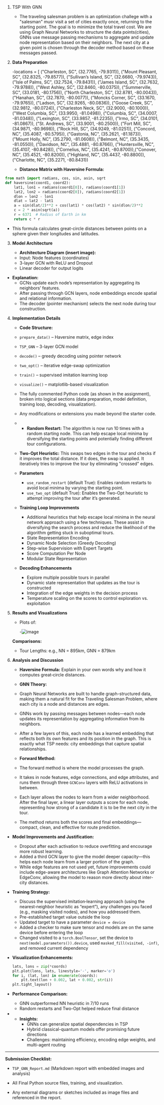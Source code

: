 1. TSP With GNN
    
        
    - The traveling salesman problem is an optimization challege with a "salesman" musr visit a set of cities exactly once, returning to the starting point. The goal is to minimize the total travel cost. We are using Graph Neural Networks to structure the data points(cities), GNNs use message passing mechanisms to aggregate and update node representation based on their neighbors. The next city at a given point is chosen through the decoder method based on these messages passed. 
        
2. **Data Preparation**
    
    -locations = [
    ("Charleston, SC", (32.7765, -79.9311)), ("Mount Pleasant, SC", (32.8325, -79.8577)), ("Sullivan’s Island, SC", (32.6680, -79.9743)), ("Isle of Palms, SC", (32.7524, -79.8431)), ("James Island, SC", (32.7632, -79.9788)), ("West Ashley, SC", (32.8460, -80.0375)), ("Summerville, SC", (33.0181, -80.1756)), ("North Charleston, SC", (32.8781, -80.0043)), ("Hanahan, SC", (32.7870, -80.0077)), ("Moncks Corner, SC", (33.1670, -79.9765)), ("Ladson, SC", (32.9265, -80.0836)), ("Goose Creek, SC", (32.9812, -80.0724)), ("Charleston Neck, SC", (32.9000, -80.1000)), ("West Columbia, SC", (33.9950, -81.0498)), ("Columbia, SC", (34.0007, -81.0348)), ("Lexington, SC", (33.9857, -81.2235)), ("Irmo, SC", (34.0101, -81.0867)), ("St. Andrews, SC", (33.9001, -80.2500)),
("Fort Mill, SC", (34.9871, -80.9698)), ("Rock Hill, SC", (34.9249, -81.0251)), ("Concord, NC", (35.4087, -80.5795)), ("Gastonia, NC", (35.2621, -81.1873)), ("Mount Holly, NC", (35.2790, -81.0608)), ("Belmont, NC", (35.3435, -81.0550)), ("Davidson, NC", (35.4881, -80.8766)), ("Huntersville, NC", (35.4107, -80.8428)),
("Cornelius, NC", (35.4241, -80.8700)),("Conover, NC", (35.4521, -80.8200)),
("Highland, NC", (35.4437, -80.8800)), ("Charlotte, NC", (35.2271, -80.8431))
        
    -  **Distance Matrix with Haversine Formula:**
  ```python
  from math import radians, cos, sin, asin, sqrt
  def haversine(coord1, coord2):
      lat1, lon1 = radians(coord1[0]), radians(coord1[1])
      lat2, lon2 = radians(coord2[0]), radians(coord2[1])
      dlon = lon2 - lon1
      dlat = lat2 - lat1
      a = sin(dlat/2)**2 + cos(lat1) * cos(lat2) * sin(dlon/2)**2
      c = 2 * asin(sqrt(a))
      r = 6371  # Radius of Earth in km
      return c * r
  ```
  - This formula calculates great-circle distances between points on a sphere given their longitudes and latitudes.

        
3. **Model Architecture**
    
    - **Architecture Diagram (insert image):**
    - Input: Node features (coordinates)
    - 3-layer GCN with ReLU and Dropout
    - Linear decoder for output logits

- **Explanation:**
    - GCNs update each node’s representation by aggregating its neighbors’ features.
    - After passing through GCN layers, node embeddings encode spatial and relational information.
    - The decoder (pointer mechanism) selects the next node during tour construction.

        
4. **Implementation Details**
    - **Code Structure:**
    - `prepare_data()` – Haversine matrix, edge index
    - `TSP_GNN` – 3-layer GCN model
    - `decode()` – greedy decoding using pointer network
    - `two_opt()` – iterative edge-swap optimization
    - `train()` – supervised imitation learning loop
    - `visualize()` – matplotlib-based visualization
    - The fully commented Python code (as shown in the assignment), broken into logical sections (data preparation, model definition, training loop, decoding, visualization).
        
    - Any modifications or extensions you made beyond the starter code.
    - - **Random Restart:** The algorithm is now run 10 times with a random starting node. This can help escape local minima by diversifying the starting points and potentially finding different tour configurations.

    - **Two-Opt Heuristic:** This swaps two edges in the tour and checks if it improves the total distance. If it does, the swap is applied. It iteratively tries to improve the tour by eliminating "crossed" edges.

    - **Parameters**
        - `use_random_restart` (default True): Enables random restarts to avoid local minima by varying the starting point.
        - `use_two_opt` (default True): Enables the Two-Opt heuristic to attempt improving the tour after it’s generated.

    - **Training Loop Improvements**
        - Additional heuristics that help escape local minima in the neural network approach using a few techniques. These assist in diversifying the search process and reduce the likelihood of the algorithm getting stuck in suboptimal tours.
        - State Representation Encoding
        - Dynamic Node Selection (Greedy Decoding)
        - Step-wise Supervision with Expert Targets
        - Score Computation Per Node
        - Modular State Representation

    - **Decoding Enhancements**
        - Explore multiple possible tours in parallel
        - Dynamic state representation that updates as the tour is constructed
        - Integration of the edge weights in the decision process
        - Temperature scaling on the scores to control exploration vs. exploitation

        
5. **Results and Visualizations**
    
    - Plots of:
        
        -![image](https://github.com/user-attachments/assets/066e8aca-67ea-46d4-b8d5-19618ea988ce)

            
     **Comparisons:**
    - Tour Lengths: e.g., NN = 895km, GNN = 879km
        
6. **Analysis and Discussion**
    
    - **Haversine Formula:** Explain in your own words why and how it computes great‑circle distances.
        
    - **GNN Theory:**
    - Graph Neural Networks are built to handle graph-structured data, making them a natural fit for the Traveling Salesman Problem, where each city is a node and distances are edges.
    - GNNs work by passing messages between nodes—each node updates its representation by aggregating information from its neighbors.
    - After a few layers of this, each node has a learned embedding that reflects both its own features and its position in the graph. This is exactly what TSP needs: city embeddings that capture spatial relationships.

   - **Forward Method:**
    - The forward method is where the model processes the graph.
    - It takes in node features, edge connections, and edge attributes, and runs them through three `GCNConv` layers with ReLU activations in between.
    - Each layer allows the nodes to learn from a wider neighborhood. After the final layer, a linear layer outputs a score for each node, representing how strong of a candidate it is to be the next city in the tour.
    - The method returns both the scores and final embeddings—compact, clean, and effective for route prediction.

- **Model Improvements and Justification:**
    - Dropout after each activation to reduce overfitting and encourage more robust learning.
    - Added a third GCN layer to give the model deeper capacity—this helps each node learn from a larger portion of the graph.
    - While edge features are not used yet, future improvements could include edge-aware architectures like Graph Attention Networks or EdgeConv, allowing the model to reason more directly about inter-city distances.

- **Training Strategy:**
    - Discuss the supervised imitation‑learning approach (using the nearest‑neighbor heuristic as “expert”), any challenges you faced (e.g., masking visited nodes), and how you addressed them.
    - Pre-established target value outside the loop
    - Updated target to have a parameter `device = device`
    - Added a checker to make sure tensor and models are on the same device before entering the loop
    - Changed visited to a `torch.BoolTensor`, set the device to `next(model.parameters()).device`, used `masked_fill(visited, -inf)`, and removed current dependency

- **Visualization Enhancements:**
    ```python
    lats, lons = zip(*coords)
    plt.plot(lons, lats, linestyle='-', marker='o')
    for i, (lat, lon) in enumerate(coords):
        plt.text(lon + 0.002, lat + 0.002, str(i))
    plt.tight_layout()

- **Performance Comparison:**
   - GNN outperformed NN heuristic in 7/10 runs
    - Random restarts and Two-Opt helped reduce final distance

- - **Insights:**
    - GNNs can generalize spatial dependencies in TSP
    - Hybrid classical-quantum models offer promising future directions
    - Challenges: maintaining efficiency, encoding edge weights, and multi-agent routing

        

---

**Submission Checklist:**

-  `TSP_GNN_Report.md` (Markdown report with embedded images and analysis)
    
-  All Final Python source files, training, and visualization.
    
-  Any external diagrams or sketches included as image files and referenced in the report.
